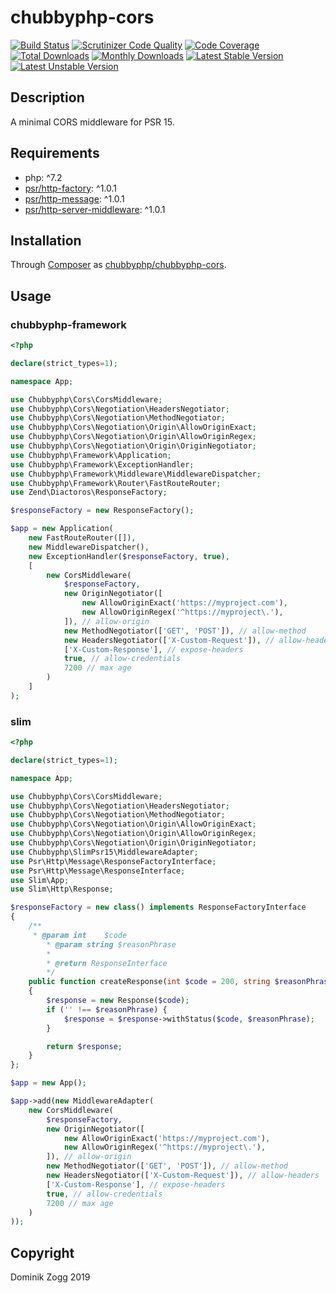 # chubbyphp-cors

[![Build Status](https://api.travis-ci.org/chubbyphp/chubbyphp-cors.png?branch=master)](https://travis-ci.org/chubbyphp/chubbyphp-cors)
[![Scrutinizer Code Quality](https://scrutinizer-ci.com/g/chubbyphp/chubbyphp-cors/badges/quality-score.png?b=master)](https://scrutinizer-ci.com/g/chubbyphp/chubbyphp-cors/?branch=master)
[![Code Coverage](https://scrutinizer-ci.com/g/chubbyphp/chubbyphp-cors/badges/coverage.png?b=master)](https://scrutinizer-ci.com/g/chubbyphp/chubbyphp-cors/?branch=master)
[![Total Downloads](https://poser.pugx.org/chubbyphp/chubbyphp-cors/downloads.png)](https://packagist.org/packages/chubbyphp/chubbyphp-cors)
[![Monthly Downloads](https://poser.pugx.org/chubbyphp/chubbyphp-cors/d/monthly)](https://packagist.org/packages/chubbyphp/chubbyphp-cors)
[![Latest Stable Version](https://poser.pugx.org/chubbyphp/chubbyphp-cors/v/stable.png)](https://packagist.org/packages/chubbyphp/chubbyphp-cors)
[![Latest Unstable Version](https://poser.pugx.org/chubbyphp/chubbyphp-cors/v/unstable)](https://packagist.org/packages/chubbyphp/chubbyphp-cors)

## Description

A minimal CORS middleware for PSR 15.

## Requirements

 * php: ^7.2
 * [psr/http-factory][2]: ^1.0.1
 * [psr/http-message][3]: ^1.0.1
 * [psr/http-server-middleware][4]: ^1.0.1

## Installation

Through [Composer](http://getcomposer.org) as [chubbyphp/chubbyphp-cors][1].

## Usage

### chubbyphp-framework

```php
<?php

declare(strict_types=1);

namespace App;

use Chubbyphp\Cors\CorsMiddleware;
use Chubbyphp\Cors\Negotiation\HeadersNegotiator;
use Chubbyphp\Cors\Negotiation\MethodNegotiator;
use Chubbyphp\Cors\Negotiation\Origin\AllowOriginExact;
use Chubbyphp\Cors\Negotiation\Origin\AllowOriginRegex;
use Chubbyphp\Cors\Negotiation\Origin\OriginNegotiator;
use Chubbyphp\Framework\Application;
use Chubbyphp\Framework\ExceptionHandler;
use Chubbyphp\Framework\Middleware\MiddlewareDispatcher;
use Chubbyphp\Framework\Router\FastRouteRouter;
use Zend\Diactoros\ResponseFactory;

$responseFactory = new ResponseFactory();

$app = new Application(
    new FastRouteRouter([]),
    new MiddlewareDispatcher(),
    new ExceptionHandler($responseFactory, true),
    [
        new CorsMiddleware(
            $responseFactory,
            new OriginNegotiator([
                new AllowOriginExact('https://myproject.com'),
                new AllowOriginRegex('^https://myproject\.'),
            ]), // allow-origin
            new MethodNegotiator(['GET', 'POST']), // allow-method
            new HeadersNegotiator(['X-Custom-Request']), // allow-headers
            ['X-Custom-Response'], // expose-headers
            true, // allow-credentials
            7200 // max age
        )
    ]
);
```

### slim

```php
<?php

declare(strict_types=1);

namespace App;

use Chubbyphp\Cors\CorsMiddleware;
use Chubbyphp\Cors\Negotiation\HeadersNegotiator;
use Chubbyphp\Cors\Negotiation\MethodNegotiator;
use Chubbyphp\Cors\Negotiation\Origin\AllowOriginExact;
use Chubbyphp\Cors\Negotiation\Origin\AllowOriginRegex;
use Chubbyphp\Cors\Negotiation\Origin\OriginNegotiator;
use Chubbyphp\SlimPsr15\MiddlewareAdapter;
use Psr\Http\Message\ResponseFactoryInterface;
use Psr\Http\Message\ResponseInterface;
use Slim\App;
use Slim\Http\Response;

$responseFactory = new class() implements ResponseFactoryInterface
{
    /**
     * @param int    $code
        * @param string $reasonPhrase
        *
        * @return ResponseInterface
        */
    public function createResponse(int $code = 200, string $reasonPhrase = ''): ResponseInterface
    {
        $response = new Response($code);
        if ('' !== $reasonPhrase) {
            $response = $response->withStatus($code, $reasonPhrase);
        }

        return $response;
    }
};

$app = new App();

$app->add(new MiddlewareAdapter(
    new CorsMiddleware(
        $responseFactory,
        new OriginNegotiator([
            new AllowOriginExact('https://myproject.com'),
            new AllowOriginRegex('^https://myproject\.'),
        ]), // allow-origin
        new MethodNegotiator(['GET', 'POST']), // allow-method
        new HeadersNegotiator(['X-Custom-Request']), // allow-headers
        ['X-Custom-Response'], // expose-headers
        true, // allow-credentials
        7200 // max age
    )
));
```

## Copyright

Dominik Zogg 2019

[1]: https://packagist.org/packages/chubbyphp/chubbyphp-cors

[2]: https://packagist.org/packages/psr/http-factory
[3]: https://packagist.org/packages/psr/http-message
[4]: https://packagist.org/packages/psr/http-server-middleware
